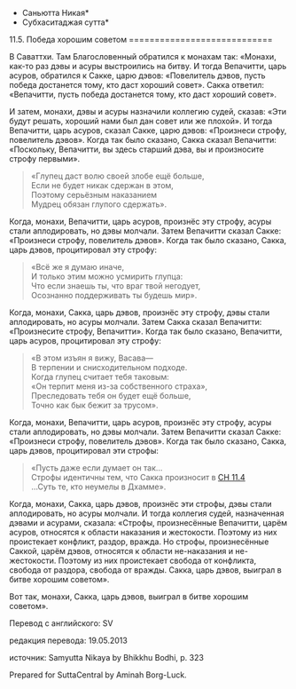 * Саньютта Никая*
* Субхаситаджая сутта*

11\.5\. Победа хорошим советом
\=\=\=\=\=\=\=\=\=\=\=\=\=\=\=\=\=\=\=\=\=\=\=\=\=\=\=\=

В Саваттхи\. Там Благословенный обратился к монахам так: «Монахи, как\-то раз дэвы и асуры выстроились на битву\. И тогда Вепачитти, царь асуров, обратился к Сакке, царю дэвов: «Повелитель дэвов, пусть победа достанется тому, кто даст хороший совет»\. Сакка ответил: «Вепачитти, пусть победа достанется тому, кто даст хороший совет»\.

И затем, монахи, дэвы и асуры назначили коллегию судей, сказав: «Эти будут решать, хороший нами был дан совет или же плохой»\. И тогда Вепачитти, царь асуров, сказал Сакке, царю дэвов: «Произнеси строфу, повелитель дэвов»\. Когда так было сказано, Сакка сказал Вепачитти: «Поскольку, Вепачитти, вы здесь старший дэва, вы и произносите строфу первыми»\.

> «Глупец даст волю своей злобе ещё больше,  
> Если не будет никак сдержан в этом,  
> Поэтому серьёзным наказанием  
> Мудрец обязан глупого сдержать»\.

Когда, монахи, Вепачитти, царь асуров, произнёс эту строфу, асуры стали аплодировать, но дэвы молчали\. Затем Вепачитти сказал Сакке: «Произнеси строфу, повелитель дэвов»\. Когда так было сказано, Сакка, царь дэвов, процитировал эту строфу:

> «Всё же я думаю иначе,  
> И только этим можно усмирить глупца:  
> Что если знаешь ты, что враг твой негодует,  
> Осознанно поддерживать ты будешь мир»\.

Когда, монахи, Сакка, царь дэвов, произнёс эту строфу, дэвы стали аплодировать, но асуры молчали\. Затем Сакка сказал Вепачитти: «Произнесите строфу, Вепачитти»\. Когда так было сказано, Вепачитти, царь асуров, процитировал эту строфу:

> «В этом изъян я вижу, Васава—  
> В терпении и снисходительном подходе\.  
> Когда глупец считает тебя таковым:  
> «Он терпит меня из\-за собственного страха»,  
> Преследовать тебя он будет ещё больше,  
> Точно как бык бежит за трусом»\.

Когда, монахи, Вепачитти, царь асуров, произнёс эту строфу, асуры стали аплодировать, но дэвы молчали\. Затем Вепачитти сказал Сакке: «Произнеси строфу, повелитель дэвов»\. Когда так было сказано, Сакка, царь дэвов, процитировал эти строфы:

> «Пусть даже если думает он так…  
> Строфы идентичны тем, что Сакка произносит в [СН 11\.4](/sn11\.4/ru/sv)  
> …Суть те, кто неумелы в Дхамме»\.

Когда, монахи, Сакка, царь дэвов, произнёс эти строфы, дэвы стали аплодировать, но асуры молчали\. И тогда коллегия судей, назначенная дэвами и асурами, сказала: «Строфы, произнесённые Вепачитти, царём асуров, относятся к области наказания и жестокости\. Поэтому из них проистекает конфликт, раздор, вражда\. Но строфы, произнесённые Саккой, царём дэвов, относятся к области не\-наказания и не\-жестокости\. Поэтому из них проистекает свобода от конфликта, свобода от раздора, свобода от вражды\. Сакка, царь дэвов, выиграл в битве хорошим советом»\.

Вот так, монахи, Сакка, царь дэвов, выиграл в битве хорошим советом»\.

Перевод с английского: SV

редакция перевода: 19\.05\.2013

источник: Samyutta Nikaya by Bhikkhu Bodhi, p\. 323

Prepared for SuttaCentral by Aminah Borg\-Luck\.